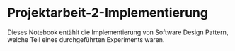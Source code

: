 # Projektarbeit-2-Implementierung
Dieses Notebook entählt die Implementierung von Software Design Pattern, welche Teil eines durchgeführten Experiments waren.
